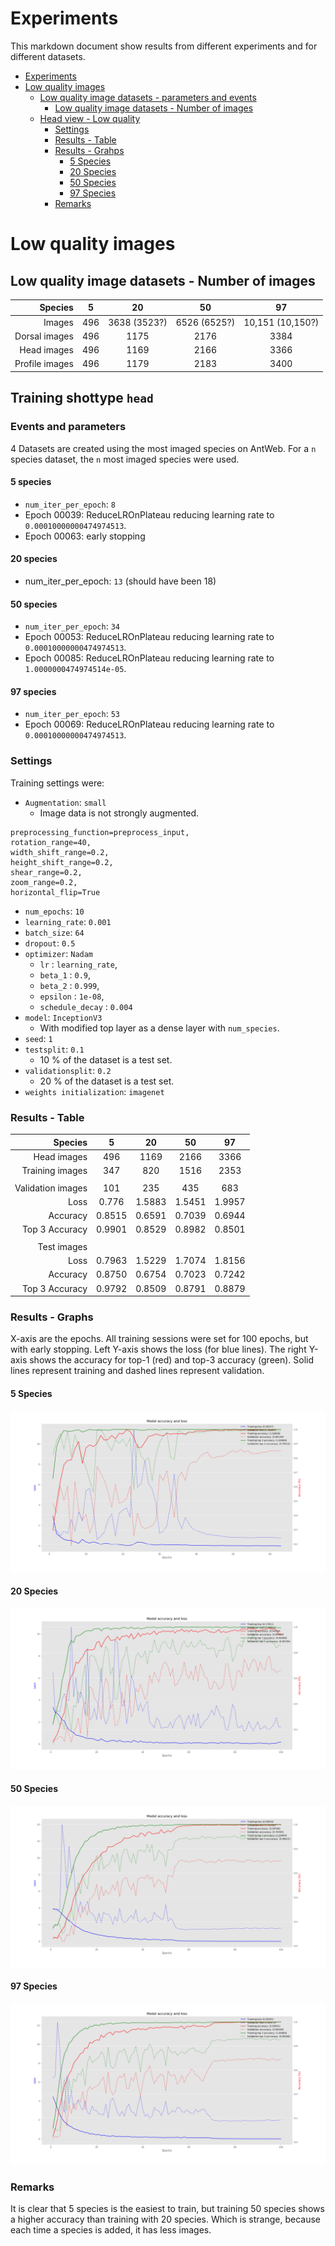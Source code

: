 # Experiments

This markdown document show results from different experiments and for different datasets.

<!-- TOC depthFrom:1 depthTo:6 withLinks:1 updateOnSave:1 orderedList:0 -->

- [Experiments](#experiments)
- [Low quality images](#low-quality-images)
	- [Low quality image datasets - parameters and events](#low-quality-image-datasets-parameters-and-events)
		- [Low quality image datasets - Number of images](#low-quality-image-datasets-number-of-images)
	- [Head view - Low quality](#head-view-low-quality)
		- [Settings](#settings)
		- [Results - Table](#results-table)
		- [Results - Grahps](#results-grahps)
			- [5 Species](#5-species)
			- [20 Species](#20-species)
			- [50 Species](#50-species)
			- [97 Species](#97-species)
		- [Remarks](#remarks)

<!-- /TOC -->

# Low quality images

## Low quality image datasets - Number of images

|       Species |  5  |      20      |      50      |        97        |
|-------------: | :-: | :----------: | :----------: | :--------------: |
|        Images | 496 | 3638 (3523?) | 6526 (6525?) | 10,151 (10,150?) |
| Dorsal images | 496 |     1175     |     2176     |       3384       |
|   Head images | 496 |     1169     |     2166     |       3366       |
|Profile images | 496 |     1179     |     2183     |       3400       |

## Training shottype `head`

### Events and parameters
4 Datasets are created using the most imaged species on AntWeb. For a `n` species dataset, the `n` most imaged species were used.

#### 5 species
- `num_iter_per_epoch`: `8`
- Epoch 00039: ReduceLROnPlateau reducing learning rate to `0.00010000000474974513`.
- Epoch 00063: early stopping

#### 20 species
- num_iter_per_epoch: `13` (should have been 18)

#### 50 species
- `num_iter_per_epoch`: `34`
- Epoch 00053: ReduceLROnPlateau reducing learning rate to `0.00010000000474974513`.
- Epoch 00085: ReduceLROnPlateau reducing learning rate to `1.0000000474974514e-05`.

#### 97 species
- `num_iter_per_epoch`: `53`
- Epoch 00069: ReduceLROnPlateau reducing learning rate to `0.00010000000474974513`.

### Settings

Training settings were:

- `Augmentation`: `small`
  - Image data is not strongly augmented.
```  
preprocessing_function=preprocess_input,
rotation_range=40,
width_shift_range=0.2,
height_shift_range=0.2,
shear_range=0.2,
zoom_range=0.2,
horizontal_flip=True
```
- `num_epochs`: `10`
- `learning_rate`: `0.001`
- `batch_size`: `64`
- `dropout`: `0.5`
- `optimizer`: `Nadam`
  - `lr` : `learning_rate`,
  - `beta_1` : `0.9`,
  - `beta_2` : `0.999`,
  - `epsilon` : `1e-08`,
  - `schedule_decay` : `0.004`
- `model`: `InceptionV3`
  - With modified top layer as a dense layer with `num_species`.
- `seed`: `1`
- `testsplit`: `0.1`
  - 10 % of the dataset is a test set.
- `validationsplit`: `0.2`
  - 20 % of the dataset is a test set.
- `weights initialization`: `imagenet`

### Results - Table

|           Species |    5   |   20   |   50   |   97   |
|------------------:|:------:|:------:|:------:|:------:|
|       Head images |    496 |   1169 |   2166 |   3366 |
|   Training images |    347 |    820 |   1516 |   2353 |
|                   |        |        |        |        |
| Validation images |    101 |    235 |    435 |    683 |
|              Loss |  0.776 | 1.5883 | 1.5451 | 1.9957 |
|          Accuracy | 0.8515 | 0.6591 | 0.7039 | 0.6944 |
|    Top 3 Accuracy | 0.9901 | 0.8529 | 0.8982 | 0.8501 |
|                   |        |        |        |        |
|       Test images |        |        |        |        |
|              Loss | 0.7963 | 1.5229 | 1.7074 | 1.8156 |
|          Accuracy | 0.8750 | 0.6754 | 0.7023 | 0.7242 |
|    Top 3 Accuracy | 0.9792 | 0.8509 | 0.8791 | 0.8879 |

### Results - Graphs
X-axis are the epochs. All training sessions were set for 100 epochs, but with early stopping. Left Y-axis shows the loss (for blue lines). The right Y-axis shows the accuracy for top-1 (red) and top-3 accuracy (green). Solid lines represent training and dashed lines represent validation.

#### 5 Species

![5 Species](/docs_experiments/top5species_Qlow.png)

#### 20 Species

![20 Species](/docs_experiments/top20species_Qlow.png)

#### 50 Species

![50 Species](/docs_experiments/top50species_Qlow.png)

#### 97 Species

![97 Species](/docs_experiments/top97species_Qlow.png)


### Remarks
It is clear that 5 species is the easiest to train, but training 50 species shows a higher accuracy than training with 20 species. Which is strange, because each time a species is added, it has less images.

